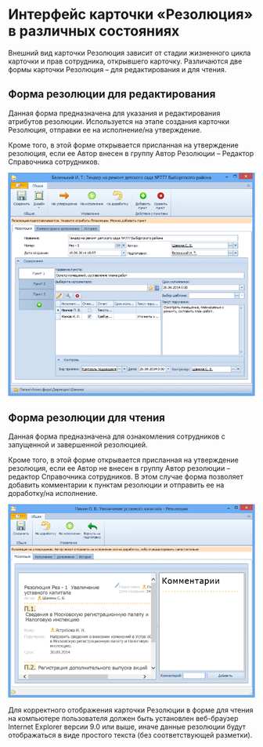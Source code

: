 # Интерфейс карточки «Резолюция» в различных состояниях

Внешний вид карточки Резолюция зависит от стадии жизненного цикла карточки и прав сотрудника, открывшего карточку. Различаются две формы карточки Резолюция – для редактирования и для чтения.

## Форма резолюции для редактирования
Данная форма предназначена для указания и редактирования атрибутов резолюции. Используется на этапе создания карточки Резолюция, отправки ее на исполнение/на утверждение.

Кроме того, в этой форме открывается присланная на утверждение резолюция, если ее Автор внесен в группу Автор Резолюции – Редактор Справочника сотрудников.

![Резолюция в форме для редактирования](img/Card_Resol.png "Резолюция в форме для редактирования")

## Форма резолюции для чтения
Данная форма предназначена для ознакомления сотрудников с запущенной и завершенной резолюцией.

Кроме того, в этой форме открывается присланная на утверждение резолюция, если ее Автор не внесен в группу Автор резолюции – редактор Справочника сотрудников. В этом случае форма позволяет добавить комментарии к пунктам резолюции и отправить ее на доработку/на исполнение.

![Резолюция в форме для чтения, пришедшая на утверждение](img/Resolution_in_SimpleForm.png "Резолюция в форме для чтения, пришедшая на утверждение")

Для корректного отображения карточки Резолюции в форме для чтения на компьютере пользователя должен быть установлен веб-браузер Internet Explorer версии 9.0 или выше, иначе данные резолюции будут отображаться в виде простого текста (без соответствующей разметки).
